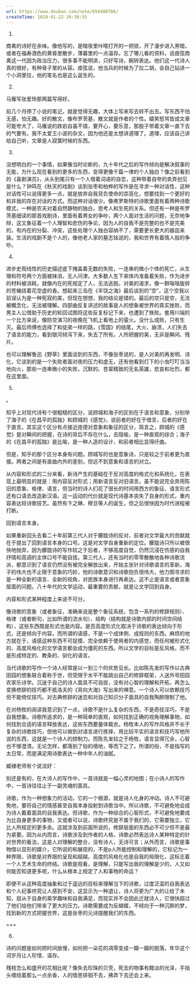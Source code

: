 ```yaml
---
url: https://www.douban.com/note/654480786/
createTime: 2018-01-22 20:38:55
---
```


1.

商禽的诗好在余味。像他写的，是暗夜里咔嗒打开的一把锁，开了漫步进入黑暗，或者在福寿酒色的黄昏里散步，薄暮里的一点温存。忘了哪儿看的资料，说痖弦商禽这一代因为政治压力，很多事不能明讲，只好写诗，婉转表达。他们这一代诗人真的很好，有种骨子里的从容。痖弦说，他当兵的时候为了拉二胡，会自己钻进一个小洞里拉，他的笔名也是这么诞生的。

2.

马雁写张爱玲那两篇写得好。

前几个月停了小说的笔记，就是觉得无趣，大体上写来写去转不出去。写东西不怕无感，怕无趣。好的散文，像布罗茨基，散文就是作者的个性。嬉笑怒骂皆成文章可能夸大了，马雁说的跌宕自喜不错，要开心，要乐意，那股子带着文章一直下去的气要有。我不太爱王小波的杂文，因为他还是太想讲道理了。道理，应该自己讲给自己听，文章是人寂寞时候的东西。

3.

没想明白的一个事情，如果像当时论断的，九十年代之后的写作倾向是解决叙事的无能，为什么现在看到的更多的东西，变得更像千篇一律的个人独白？像之前看到的《喜剧演员》，从头到尾只有一个人借着词语的自恋，这种带着自夸的卖弄创见是什么？钟鸣在《秋天的戏剧》谈到张枣和柏桦的写作是在寻求一种对话性，这种对话性可以说得更多一点，就是放弃自我背负使命的崇高化，想要找到一个更好的和非我的存在对话的方式。而这种对话很少。像弗罗斯特的诗歌里面有着两种诗歌模式，一种是农夫对着自然静物的独白，思考人和生死的关系。但还有一种是布罗茨基细读的那首戏剧诗，里面有着男女的争吵，两个人面对生活的问题，无奈地争辩，这又象征着一个人理智和悲伤的争论，因为人的自我不是完整的也不是完美的，有内在的分裂、冲突，这些处理个人独白容纳不了，需要更长更大的器皿来装。生活的戏剧不是个人的，像他老人家的墓志铭说的，我和世界有着情人般的争吵。

4.

进步史观线性的历史描述底下掩盖着无数的失败，一连串的微小个体的死亡，从生理和符号两个方面被抹消，无人问津。大多数人生下来体内准备着失败，作为进步的材料被消耗，就像内在的死规定了人，无法逃脱。对美的渴求，像一群嗡嗡旋转的苍蝇绕着花空虚的香。想起来三岛在《丰饶之海》最后谈到的“空”，这个空我以前误认为是一种死寂的美，但现在想想，我的结论是错的。最后的空只是空，无法被概念化，无法被理解。四部曲反复讲述的故事是人的想象被世界的真实挫败，而男主人公借助于历史的轮回试图将这些反复标记下来，也遭到了挫败。套用川端的一个比方来说，像防空演习的夜晚在飞机上看地上的萤火。没什么成败，只有生灭。最后师傅也选择了和徒弟一样的路，《雪国》的结尾，大火、崩溃，人们失去了语言的能力，看到银河倾泻下来，失去了所有。人所把握的美，无非是瞬间、残片。

也可以理解鲁迅《野草》里面谈到的东西，不像张枣说的，是人对美的再发明、诗化，它谈到的是一个失败者面对夜的压力和虚无，还有他看到灯下的小虫叮叮当当地向火，那些一连串微小的失败，沉默的、苍翠精致的无名英雄，悲哀和壮烈，都在这里面。

5.

。

知乎上对现代诗有个很粗糙的区分，说顾城和海子的区别在于语言和意象，分别举了海子的《在昌平的孤独》和顾城的《感觉》，说前者的好在于借言，后者的好在于直言。其实这个区分有点接近庞德对意象和象征的区分，简言之，顾城的《感觉》是对瞬间的把握，在诗的背后不存在什么，去隐喻，是一种直观的综合；海子的《在昌平的孤独》是比喻，是一种人造的设计，和前者相比显得纡曲。

但是，知乎的那个区分本身有问题。顾城写的也是意象诗，只是较之于前者更为直接。两者之间是有直曲内外的差别，但远不到意象和语言的对立。

从内容和形式的二分来看，新诗产生的基础在于反对高度的格式化和系统化，在表现上最明显的就是：用内容反对形式；用新语言反对旧语言。虽不能说完全弃用陈旧的意象、格律、语言，但当时的诗人们花了很长的时间用西方的象征、语言形式还有口语去改造新汉语。这一运动的代价就是现代诗基本丧失了自身的形式，重内容表达轻诗歌技艺。虽然有卞之琳、穆旦等人的诞生，但之后很快因为时代进程被打断。

回到语言本身。

如果重新回头去看二十年前第三代人对于朦胧诗的反对，前者对文学最大的贡献就在于提出了回到语言本身的口号。这是对文学自身重新的定位。朦胧诗只所以被很快地抛弃，因为朦胧诗的写作较之于后者，不够高度自觉，仍然沉浸在伤感的自我抒情和高调的主体口号不能自拔。第三代人，还有当时的零零散散地各种诗歌流派，都意识到了语言仍然没有被完全解放出来，开始主张针对诗歌语言的革新。海子的伟大也不止限于意象的巧妙，他的诗歌意识和诗歌抱负很伟大，他力图寻求的是一种全新的语言、全新的视角，对民族本身进行再表达。这不止是语言或者意象层面的问题。八十年代的文学运动，最重要的贡献，就是让文学回到自身。

内容和形式某种程度上来说不可分。

像诗歌的意象（或者象征，准确来说是整个象征系统，包含一系列的修辞规则）、格律（或者断句，比如所谓的流水句）、结构（结构就是诗歌内部的时间空间结构），这些东西既是形式也是内容。是否高度形式化取决于诗歌的表达倾向于形式，还是倾向于内容。而所谓的语感，不是一个成体例、成规则的东西。麻烦的地方就在于，语感这种东西不可捉摸、完全依赖于使用者的内感觉，而任何被形式化的、高度风格化的文学语言都会成为僵死的东西。所以文学的目标是反风格，而不是形成特定的、教条的、驯化的语言。

当代诗歌的写作一个诗人经常是以一到三个的优势见长。比如陈先发的写作以古典田园的想象联合着称于世，但受限于水平不能跳出自己的修辞框架，人送外号田园农家乐诗学。沉迷于自己的诗人面具不可自拔，没有对心智的理解和开拓，再怎么变换修辞的技巧都不抵洛夫的《背向大海》写出来的禅意。一个诗人可以依赖技巧但不能倚仗技巧。对古典修辞的迷恋和对自己知识分子面具的自我陶醉限制了他。

在对杨牧的阅读我意识到了一点，诗歌不是什么复杂的东西，不是奇技淫巧，不是自我想象。诗歌所追求的，是一种简单的直观，如何找到正确的视角理解事物，如何找到合适的语言释放表达，这些东西要量体裁衣。杨牧本人的写作风格并不长于复杂的诗歌技巧，但他可以做到对语言进行拣择，用比较平实的语言和技巧写他所说的东西，这就是一个诗人的控制力。而陈先发较之于杨牧，语言显得冗余，心智也不够澄清。无论怎样，都落到了俗的境地，等而下之了。所谓的俗，不是指写的太日常，而是满足用诗歌表达一种中年人的油腻。

臧棣老师有个说法好：

别还是有的，在大诗人的写作中，一首诗就是一幅心灵的地图；在小诗人的写作中，一首诗往往止于一副灵魂的面具。 

诗歌，作为一种想象力的活动，它的一个根源，就是诗人化身的冲动。诗人不可避免地，要将自己的情感甚至自我本身投射到诗歌当中。所以诗歌，不可避免地会成为诗人戴着面具的自我表达。但诗歌，作为一种综合的心智形式，不可避免地要成为比自身更多的事物，又或者可以说，诗歌终究是不属于我们的，它需要独立，它比人所规定的更多余。这就涉及到前面所说的，修辞层面的东西必不可少但不是最为紧要。因为从内而言，诗歌涉及到作者的人格，诗歌必然表达诗人某种特定的针对世界的看法，这是人对理解的整合，没有诗人，无诗可言；从外而言，诗歌是事物借以显形的媒介，它所说的和展现的，不是p人所能控制和理解的，它标记为一种界限，诗歌是对界限的呈现和超越，高度的风格化也是自我的局限化，这标志着一个人艺术生命的终结。诗歌是观看，是理解，只能写出我的理解是少的，人又如何能否知道更多呢，什么从根本上规定了人和事物的命运？

即便不从这种高度抽象和过于遥远的目标来理解当下的诗歌，过度泛滥的自我表达和个人纪事终究让人感到不安，这显示为一种退让，诗人将更为广大的让给了未知，屈从于自身的美学趣味和自我满足，而现实并不会因此迁就诗人，它很快超过了他们给他们带来了更大的压力。诗歌需要成为反蝴蝶，不倾向于一种沉醉的梦，找到新的方式把握世界，这是张枣的元诗提醒我们的东西。

===

6.

诗的问题是如何把时间放慢，如何把一朵花的凋零变成一瓣一瓣的脱落。年华这个词岁月让人珍惜、温存。

残枝怎么和盛开的花相比呢？像失去珍珠的贝壳，死去的物事有黯淡的光泽，手指头缠绕着那么一点余香，人的情思徘徊不去，拂弄下去还会上来。